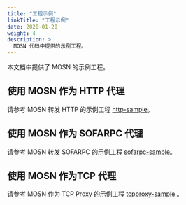 ```yaml
---
title: "工程示例"
linkTitle: "工程示例"
date: 2020-01-20
weight: 4
description: >
  MOSN 代码中提供的示例工程。
---
```


本文档中提供了 MOSN 的示例工程。

## 使用 MOSN 作为 HTTP 代理

请参考 MOSN 转发 HTTP 的示例工程 [http-sample](https://github.com/mosn/mosn/blob/master/examples/cn_readme/http-sample/README.md)。

## 使用 MOSN 作为 SOFARPC 代理

请参考 MOSN 转发 SOFARPC 的示例工程 [sofarpc-sample](https://github.com/mosn/mosn/blob/master/examples/cn_readme/sofarpc-sample/README.md)。

## 使用 MOSN 作为TCP 代理

请参考 MOSN 作为 TCP Proxy 的示例工程 [tcpproxy-sample](https://github.com/mosn/mosn/blob/master/examples/cn_readme/tcpproxy-sample/README.md) 。
